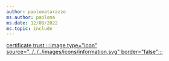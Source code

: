 ```yaml
---
author: paolomatarazzo
ms.author: paoloma
ms.date: 12/08/2022
ms.topic: include
---
```


[certificate trust :::image type="icon" source="../../../images/icons/information.svg" border="false":::](../identity-protection/hello-for-business/hello-how-it-works-technology.md#certificate-trust "This trust type uses a certificate to authenticate the users to Active Directory. It's required to issue certificates to the users and to the domain controllers")